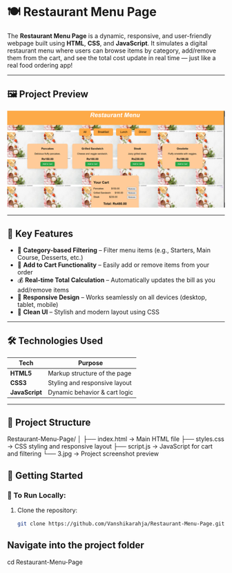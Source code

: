 # 🍽️ Restaurant Menu Page

The **Restaurant Menu Page** is a dynamic, responsive, and user-friendly webpage built using **HTML**, **CSS**, and **JavaScript**. It simulates a digital restaurant menu where users can browse items by category, add/remove them from the cart, and see the total cost update in real time — just like a real food ordering app!

---

## 🖼️ Project Preview

![Restaurant Menu Preview](https://github.com/Vanshikarahja/Restaurant-Menu-Page/blob/main/menu.png.png?raw=true)

---

## 🌟 Key Features

- 🧾 **Category-based Filtering** – Filter menu items (e.g., Starters, Main Course, Desserts, etc.)
- 🛒 **Add to Cart Functionality** – Easily add or remove items from your order
- 💰 **Real-time Total Calculation** – Automatically updates the bill as you add/remove items
- 📱 **Responsive Design** – Works seamlessly on all devices (desktop, tablet, mobile)
- 🎨 **Clean UI** – Stylish and modern layout using CSS

---

## 🛠️ Technologies Used

| Tech        | Purpose                           |
|-------------|-----------------------------------|
| **HTML5**   | Markup structure of the page      |
| **CSS3**    | Styling and responsive layout     |
| **JavaScript** | Dynamic behavior & cart logic |

---

## 📁 Project Structure

Restaurant-Menu-Page/
│
├── index.html → Main HTML file
├── styles.css → CSS styling and responsive layout
├── script.js → JavaScript for cart and filtering
└── 3.jpg → Project screenshot preview



## 🚀 Getting Started

### 🔧 To Run Locally:

1. Clone the repository:
   ```bash
   git clone https://github.com/Vanshikarahja/Restaurant-Menu-Page.git

   
## Navigate  into the project folder
cd Restaurant-Menu-Page
   
   
